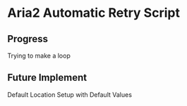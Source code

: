 # Aria2 Automatic Retry Script

## Progress

Trying to make a loop

## Future Implement

Default Location Setup with Default Values


